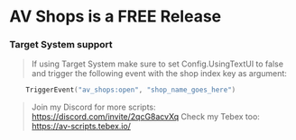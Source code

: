 # AV Shops is a FREE Release

### Target System support

> If using Target System make sure to set Config.UsingTextUI to false and trigger the following event with the shop index key as argument:

```lua
    TriggerEvent("av_shops:open", "shop_name_goes_here")
```

> Join my Discord for more scripts: https://discord.com/invite/2qcG8acvXq
> Check my Tebex too: https://av-scripts.tebex.io/
